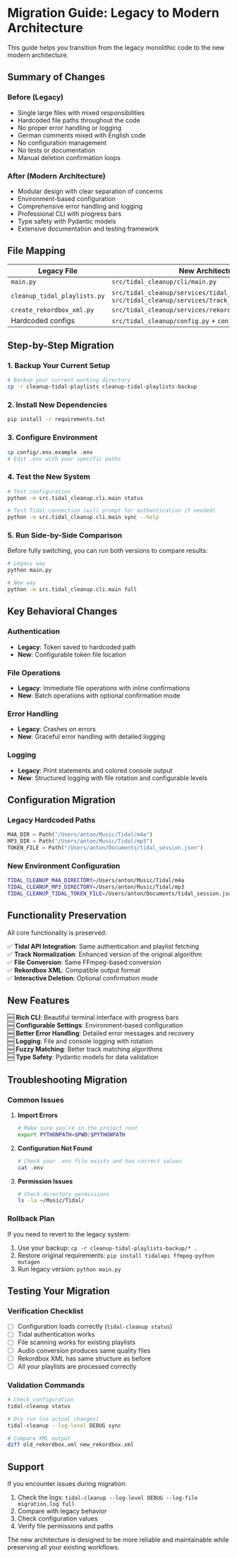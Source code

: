 # Migration Guide: Legacy to Modern Architecture

This guide helps you transition from the legacy monolithic code to the new modern architecture.

## Summary of Changes

### Before (Legacy)
- Single large files with mixed responsibilities
- Hardcoded file paths throughout the code
- No proper error handling or logging
- German comments mixed with English code
- No configuration management
- No tests or documentation
- Manual deletion confirmation loops

### After (Modern Architecture)
- Modular design with clear separation of concerns
- Environment-based configuration
- Comprehensive error handling and logging
- Professional CLI with progress bars
- Type safety with Pydantic models
- Extensive documentation and testing framework

## File Mapping

| Legacy File | New Architecture |
|-------------|------------------|
| `main.py` | `src/tidal_cleanup/cli/main.py` |
| `cleanup_tidal_playlists.py` | `src/tidal_cleanup/services/tidal_service.py` + `src/tidal_cleanup/services/track_comparison_service.py` |
| `create_rekordbox_xml.py` | `src/tidal_cleanup/services/rekordbox_service.py` |
| Hardcoded configs | `src/tidal_cleanup/config.py` + `config/.env.example` |

## Step-by-Step Migration

### 1. Backup Your Current Setup
```bash
# Backup your current working directory
cp -r cleanup-tidal-playlists cleanup-tidal-playlists-backup
```

### 2. Install New Dependencies
```bash
pip install -r requirements.txt
```

### 3. Configure Environment
```bash
cp config/.env.example .env
# Edit .env with your specific paths
```

### 4. Test the New System
```bash
# Test configuration
python -m src.tidal_cleanup.cli.main status

# Test Tidal connection (will prompt for authentication if needed)
python -m src.tidal_cleanup.cli.main sync --help
```

### 5. Run Side-by-Side Comparison
Before fully switching, you can run both versions to compare results:

```bash
# Legacy way
python main.py

# New way
python -m src.tidal_cleanup.cli.main full
```

## Key Behavioral Changes

### Authentication
- **Legacy**: Token saved to hardcoded path
- **New**: Configurable token file location

### File Operations
- **Legacy**: Immediate file operations with inline confirmations
- **New**: Batch operations with optional confirmation mode

### Error Handling
- **Legacy**: Crashes on errors
- **New**: Graceful error handling with detailed logging

### Logging
- **Legacy**: Print statements and colored console output
- **New**: Structured logging with file rotation and configurable levels

## Configuration Migration

### Legacy Hardcoded Paths
```python
M4A_DIR = Path("/Users/anton/Music/Tidal/m4a")
MP3_DIR = Path("/Users/anton/Music/Tidal/mp3")
TOKEN_FILE = Path("/Users/anton/Documents/tidal_session.json")
```

### New Environment Configuration
```bash
TIDAL_CLEANUP_M4A_DIRECTORY=/Users/anton/Music/Tidal/m4a
TIDAL_CLEANUP_MP3_DIRECTORY=/Users/anton/Music/Tidal/mp3
TIDAL_CLEANUP_TIDAL_TOKEN_FILE=/Users/anton/Documents/tidal_session.json
```

## Functionality Preservation

All core functionality is preserved:

✅ **Tidal API Integration**: Same authentication and playlist fetching  
✅ **Track Normalization**: Enhanced version of the original algorithm  
✅ **File Conversion**: Same FFmpeg-based conversion  
✅ **Rekordbox XML**: Compatible output format  
✅ **Interactive Deletion**: Optional confirmation mode  

## New Features

🆕 **Rich CLI**: Beautiful terminal interface with progress bars  
🆕 **Configurable Settings**: Environment-based configuration  
🆕 **Better Error Handling**: Detailed error messages and recovery  
🆕 **Logging**: File and console logging with rotation  
🆕 **Fuzzy Matching**: Better track matching algorithms  
🆕 **Type Safety**: Pydantic models for data validation  

## Troubleshooting Migration

### Common Issues

1. **Import Errors**
   ```bash
   # Make sure you're in the project root
   export PYTHONPATH=$PWD:$PYTHONPATH
   ```

2. **Configuration Not Found**
   ```bash
   # Check your .env file exists and has correct values
   cat .env
   ```

3. **Permission Issues**
   ```bash
   # Check directory permissions
   ls -la ~/Music/Tidal/
   ```

### Rollback Plan

If you need to revert to the legacy system:

1. Use your backup: `cp -r cleanup-tidal-playlists-backup/* .`
2. Restore original requirements: `pip install tidalapi ffmpeg-python mutagen`
3. Run legacy version: `python main.py`

## Testing Your Migration

### Verification Checklist

- [ ] Configuration loads correctly (`tidal-cleanup status`)
- [ ] Tidal authentication works
- [ ] File scanning works for existing playlists
- [ ] Audio conversion produces same quality files
- [ ] Rekordbox XML has same structure as before
- [ ] All your playlists are processed correctly

### Validation Commands

```bash
# Check configuration
tidal-cleanup status

# Dry run (no actual changes)
tidal-cleanup --log-level DEBUG sync

# Compare XML output
diff old_rekordbox.xml new_rekordbox.xml
```

## Support

If you encounter issues during migration:

1. Check the logs: `tidal-cleanup --log-level DEBUG --log-file migration.log full`
2. Compare with legacy behavior
3. Check configuration values
4. Verify file permissions and paths

The new architecture is designed to be more reliable and maintainable while preserving all your existing workflows.
